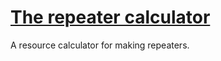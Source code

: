 # [The repeater calculator](https://repeatercalculator.honbra.com)

A resource calculator for making repeaters.
